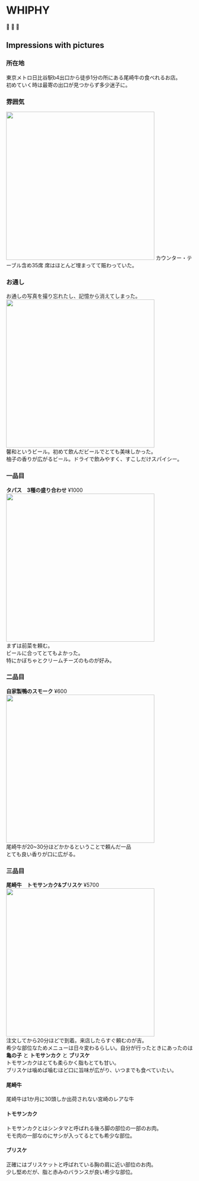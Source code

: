 # WHIPHY
:meat_on_bone: :beers: :page_facing_up:

## Impressions with pictures  


### 所在地  
東京メトロ日比谷駅b4出口から徒歩1分の所にある尾崎牛の食べれるお店。  
初めていく時は最寄の出口が見つからず多少迷子に。

### 雰囲気  
<img src="https://scontent.cdninstagram.com/t51.2885-15/e35/17495016_1143040345818077_6028071142072254464_n.jpg" width="400">  
カウンター・テーブル含め35席
席はほとんど埋まってて賑わっていた。

### お通し  
お通しの写真を撮り忘れたし、記憶から消えてしまった。
<img src="https://scontent.cdninstagram.com/t51.2885-15/e35/17495040_249137532160841_1712400707841163264_n.jpg" width="400">  
馨和というビール。初めて飲んだビールでとても美味しかった。  
柚子の香りが広がるビール。ドライで飲みやすく、すこしだけスパイシー。

### 一品目
**タパス　3種の盛り合わせ**  ¥1000  
<img src="https://scontent.cdninstagram.com/t51.2885-15/e35/17494975_188512991660627_474007507207979008_n.jpg" width="400">  
まずは前菜を頼む。  
ビールに合ってとてもよかった。  
特にかぼちゃとクリームチーズのものが好み。  

### 二品目  
**自家製鴨のスモーク** ¥600  
<img src="https://scontent.cdninstagram.com/t51.2885-15/e35/17663134_206895256464639_1352858584492277760_n.jpg" width="400">  
尾崎牛が20~30分ほどかかるということで頼んだ一品  
とても良い香りが口に広がる。  

### 三品目  
**尾崎牛　トモサンカク&ブリスケ** ¥5700
<img src="https://scontent.cdninstagram.com/t51.2885-15/e35/17493742_1652035144825617_940039960226955264_n.jpg" width="400">  
注文してから20分ほどで到着。来店したらすぐ頼むのが吉。  
希少な部位なためメニューは日々変わるらしい。自分が行ったときにあったのは **亀の子** と **トモサンカク** と **ブリスケ**  
トモサンカクはとても柔らかく脂もとても甘い。    
ブリスケは噛めば噛むほど口に旨味が広がり、いつまでも食べていたい。  

#### 尾崎牛  
尾崎牛は1か月に30頭しか出荷されない宮崎のレアな牛  

#### トモサンカク  
トモサンカクとはシンタマと呼ばれる後ろ脚の部位の一部のお肉。  
モモ肉の一部なのにサシが入ってるとても希少な部位。  

#### ブリスケ  
正確にはブリスケットと呼ばれている胸の肩に近い部位のお肉。  
少し堅めだが、脂と赤みのバランスが良い希少な部位。  
